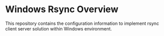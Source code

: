 
# Windows Rsync Overview
This repository contains the configuration information to implement rsync client server solution within 
Windows environment. 


